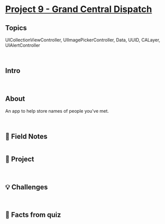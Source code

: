 # [Project 9 - Grand Central Dispatch](https://www.hackingwithswift.com/100/39)

## Topics

UICollectionViewController, UIImagePickerController, Data, UUID, CALayer, UIAlertController

<br/>

## Intro



<br/>

## About

An app to help store names of people you've met.

<br/>

## 📒 Field Notes


```swift

```


## 📒 Project


<br/>

## 💡 Challenges


<br/>

## 📝 Facts from quiz

